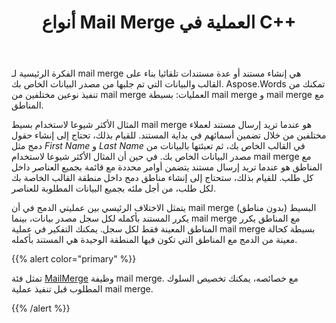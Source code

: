 ﻿---
title: أنواع Mail Merge العملية في C++
second_title: Aspose.Words ل C++
articleTitle: أنواع Mail Merge عملية
linktitle: أنواع Mail Merge عملية
type: docs
description: "تنفيذ نوعين مختلفين من mail merge العمليات: بسيطة mail merge و mail merge مع المناطق باستخدام C++. يكرر mail merge البسيط المستند بأكمله لكل سجل مصدر بيانات، بينما يكرر mail merge مع المناطق المناطق المعينة فقط لكل سجل."
keywords: "how to execute mail merge c++"
weight: 20
url: /ar/cpp/types-of-mail-merge-operations/
---

الفكرة الرئيسية لـ mail merge هي إنشاء مستند أو عدة مستندات تلقائيا بناء على القالب والبيانات التي تم جلبها من مصدر البيانات الخاص بك. Aspose.Words تمكنك من تنفيذ نوعين مختلفين من mail merge العمليات: بسيطة mail merge و mail merge مع المناطق.

المثال الأكثر شيوعا لاستخدام بسيط mail merge هو عندما تريد إرسال مستند لعملاء مختلفين من خلال تضمين أسمائهم في بداية المستند. للقيام بذلك، تحتاج إلى إنشاء حقول دمج مثل *First Name* و *Last Name* في القالب الخاص بك، ثم تعبئتها بالبيانات من مصدر البيانات الخاص بك. في حين أن المثال الأكثر شيوعا لاستخدام mail merge مع المناطق هو عندما تريد إرسال مستند يتضمن أوامر محددة مع قائمة بجميع العناصر داخل كل طلب. للقيام بذلك، ستحتاج إلى إنشاء مناطق دمج داخل منطقة القالب الخاصة بك لكل طلب، من أجل ملئه بجميع البيانات المطلوبة للعناصر.

يتمثل الاختلاف الرئيسي بين عمليتي الدمج في أن mail merge البسيط (بدون مناطق) يكرر المستند بأكمله لكل سجل مصدر بيانات، بينما mail merge مع المناطق يكرر المناطق المعينة فقط لكل سجل. يمكنك التفكير في عملية mail merge بسيطة كحالة معينة من الدمج مع المناطق التي تكون فيها المنطقة الوحيدة هي المستند بأكمله.

{{% alert color="primary" %}}

تمثل فئة [MailMerge](https://reference.aspose.com/words/cpp/class/aspose.words.mailmerging/mailmerge/) وظيفة mail merge. مع خصائصه، يمكنك تخصيص السلوك المطلوب قبل تنفيذ عملية mail merge.

{{% /alert %}}


